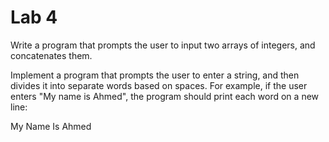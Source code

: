 # Lab 4

Write a program that prompts the user to input two arrays of integers, and concatenates them.

Implement a program that prompts the user to enter a string, and then divides it into separate words based on spaces. For example, if the user enters "My name is Ahmed", the program should print each word on a new line:

My
Name
Is
Ahmed
